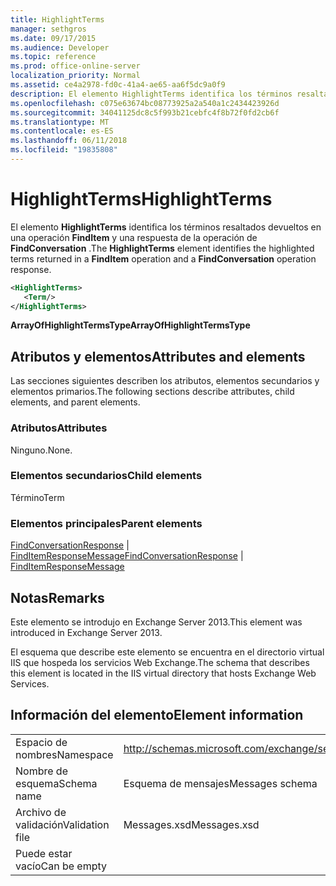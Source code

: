 ```yaml
---
title: HighlightTerms
manager: sethgros
ms.date: 09/17/2015
ms.audience: Developer
ms.topic: reference
ms.prod: office-online-server
localization_priority: Normal
ms.assetid: ce4a2978-fd0c-41a4-ae65-aa6f5dc9a0f9
description: El elemento HighlightTerms identifica los términos resaltados devueltos en una operación FindItem y una respuesta de la operación de FindConversation.
ms.openlocfilehash: c075e63674bc08773925a2a540a1c2434423926d
ms.sourcegitcommit: 34041125dc8c5f993b21cebfc4f8b72f0fd2cb6f
ms.translationtype: MT
ms.contentlocale: es-ES
ms.lasthandoff: 06/11/2018
ms.locfileid: "19835808"
---
```

# <a name="highlightterms"></a><span data-ttu-id="4b9e5-103">HighlightTerms</span><span class="sxs-lookup"><span data-stu-id="4b9e5-103">HighlightTerms</span></span>

<span data-ttu-id="4b9e5-104">El elemento **HighlightTerms** identifica los términos resaltados devueltos en una operación **FindItem** y una respuesta de la operación de **FindConversation** .</span><span class="sxs-lookup"><span data-stu-id="4b9e5-104">The **HighlightTerms** element identifies the highlighted terms returned in a **FindItem** operation and a **FindConversation** operation response.</span></span> 
  
```XML
<HighlightTerms>
   <Term/>
</HighlightTerms>
```

 <span data-ttu-id="4b9e5-105">**ArrayOfHighlightTermsType**</span><span class="sxs-lookup"><span data-stu-id="4b9e5-105">**ArrayOfHighlightTermsType**</span></span>
## <a name="attributes-and-elements"></a><span data-ttu-id="4b9e5-106">Atributos y elementos</span><span class="sxs-lookup"><span data-stu-id="4b9e5-106">Attributes and elements</span></span>

<span data-ttu-id="4b9e5-107">Las secciones siguientes describen los atributos, elementos secundarios y elementos primarios.</span><span class="sxs-lookup"><span data-stu-id="4b9e5-107">The following sections describe attributes, child elements, and parent elements.</span></span>
  
### <a name="attributes"></a><span data-ttu-id="4b9e5-108">Atributos</span><span class="sxs-lookup"><span data-stu-id="4b9e5-108">Attributes</span></span>

<span data-ttu-id="4b9e5-109">Ninguno.</span><span class="sxs-lookup"><span data-stu-id="4b9e5-109">None.</span></span>
  
### <a name="child-elements"></a><span data-ttu-id="4b9e5-110">Elementos secundarios</span><span class="sxs-lookup"><span data-stu-id="4b9e5-110">Child elements</span></span>

<span data-ttu-id="4b9e5-111">Término</span><span class="sxs-lookup"><span data-stu-id="4b9e5-111">Term</span></span>
  
### <a name="parent-elements"></a><span data-ttu-id="4b9e5-112">Elementos principales</span><span class="sxs-lookup"><span data-stu-id="4b9e5-112">Parent elements</span></span>

<span data-ttu-id="4b9e5-113">[FindConversationResponse](findconversationresponse.md) | [FindItemResponseMessage](finditemresponsemessage.md)</span><span class="sxs-lookup"><span data-stu-id="4b9e5-113">[FindConversationResponse](findconversationresponse.md) | [FindItemResponseMessage](finditemresponsemessage.md)</span></span>
  
## <a name="remarks"></a><span data-ttu-id="4b9e5-114">Notas</span><span class="sxs-lookup"><span data-stu-id="4b9e5-114">Remarks</span></span>

<span data-ttu-id="4b9e5-115">Este elemento se introdujo en Exchange Server 2013.</span><span class="sxs-lookup"><span data-stu-id="4b9e5-115">This element was introduced in Exchange Server 2013.</span></span>
  
<span data-ttu-id="4b9e5-116">El esquema que describe este elemento se encuentra en el directorio virtual IIS que hospeda los servicios Web Exchange.</span><span class="sxs-lookup"><span data-stu-id="4b9e5-116">The schema that describes this element is located in the IIS virtual directory that hosts Exchange Web Services.</span></span>
  
## <a name="element-information"></a><span data-ttu-id="4b9e5-117">Información del elemento</span><span class="sxs-lookup"><span data-stu-id="4b9e5-117">Element information</span></span>

|||
|:-----|:-----|
|<span data-ttu-id="4b9e5-118">Espacio de nombres</span><span class="sxs-lookup"><span data-stu-id="4b9e5-118">Namespace</span></span>  <br/> |http://schemas.microsoft.com/exchange/services/2006/messages  <br/> |
|<span data-ttu-id="4b9e5-119">Nombre de esquema</span><span class="sxs-lookup"><span data-stu-id="4b9e5-119">Schema name</span></span>  <br/> |<span data-ttu-id="4b9e5-120">Esquema de mensajes</span><span class="sxs-lookup"><span data-stu-id="4b9e5-120">Messages schema</span></span>  <br/> |
|<span data-ttu-id="4b9e5-121">Archivo de validación</span><span class="sxs-lookup"><span data-stu-id="4b9e5-121">Validation file</span></span>  <br/> |<span data-ttu-id="4b9e5-122">Messages.xsd</span><span class="sxs-lookup"><span data-stu-id="4b9e5-122">Messages.xsd</span></span>  <br/> |
|<span data-ttu-id="4b9e5-123">Puede estar vacío</span><span class="sxs-lookup"><span data-stu-id="4b9e5-123">Can be empty</span></span>  <br/> ||
   

